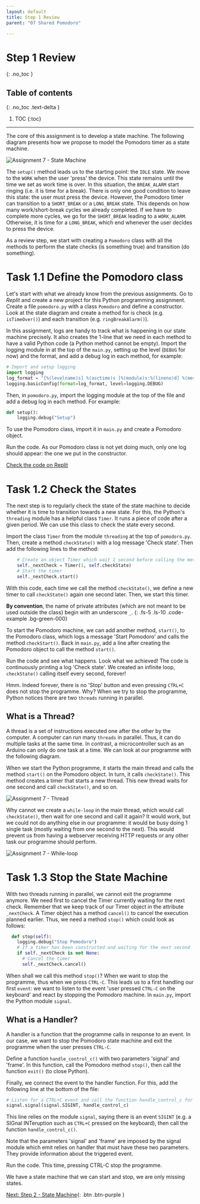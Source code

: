 ```yaml
---
layout: default
title: Step 1 Review
parent: "07 Shared Pomodoro"

---
```


# Step 1 Review
{: .no_toc }

## Table of contents
{: .no_toc .text-delta }

1. TOC
{:toc}

---

The core of this assignment is to develop a state machine. The following diagram presents how we propose to model the Pomodoro timer as a state machine.

![Assignment 7 - State Machine]({{site.baseurl}}/assets/images/assignment7-step1-state-machine.svg)

The `setup()` method leads us to the starting point: the `IDLE` state. We move to the `WORK` when the user 'press' the device. This state remains until the time we set as work time is over. In this situation, the `BREAK_ALARM` start ringing (i.e. it is time for a break). There is only one good condition to leave this state: the user must press the device. However, the Pomodoro timer can transition to a `SHORT_BREAK` or a `LONG_BREAK` state. This depends on how many work/short-break cycles we already completed. If we have to complete more cycles, we go for the `SHORT_BREAK` leading to a `WORK_ALARM`. Otherwise, it is time for a `LONG_BREAK`, which end whenever the user decides to press the device.

As a review step, we start with creating a `Pomodoro` class with all the methods to perform the state checks (is something true) and transition (do something).

# Task 1.1 Define the Pomodoro class

Let's start with what we already know from the previous assignments. Go to _Replit_ and create a new project for this Python programming assignment. Create a file `pomodoro.py` with a class `Pomodoro` and define a constructor. Look at the state diagram and create a method for is check (e.g. `isTimeOver()`) and each transition (e.g. `ringBreakAlarm()`).

In this assignment, logs are handy to track what is happening in our state machine precisely. It also creates the 1-line that we need in each method to have a valid Python code (a Python method cannot be empty). Import the logging module in at the top of the `main.py`, setting up the level (`DEBUG` for now) and the format, and add a debug log in each method, for example:

```python
# Import and setup logging
import logging
log_format = "[%(levelname)s] %(asctime)s [%(module)s:%(lineno)d] %(message)s"
logging.basicConfig(format=log_format, level=logging.DEBUG)
```

Then, in `pomodoro.py`, import the logging module at the top of the file and add a debug log in each method. For example:

```python
def setup():
    logging.debug("Setup")
```

To use the Pomodoro class, import it in `main.py` and create a Pomodoro object.

Run the code. As our Pomodoro class is not yet doing much, only one log should appear: the one we put in the constructor.

[Check the code on Replit](https://replit.com/@IO1075/07-shared-pomodoro-step1-1)

# Task 1.2 Check the States

The next step is to regularly check the state of the state machine to decide whether it is time to transition towards a new state. For this, the Python's `threading` module has a helpful class `Timer`. It runs a piece of code after a given period. We can use this class to check the state every second.

Import the class `Timer` from the module `threading` at the top of `pomodoro.py`. Then, create a method `checkState()` with a log message 'Check state'. Then add the following lines to the method:

```python
    # Create an object Timer which wait 1 second before calling the method checkState and keep track of it in the attribute _nextCheck
    self._nextCheck = Timer(1, self.checkState)
    # Start the timer
    self._nextCheck.start()
```

With this code, each time we call the method `checkState()`, we define a new timer to call `checkState()` again one second later. Then, we start this timer.

**By convention**, the name of private attributes (which are not meant to be used outside the class) begin with an underscore `_`.
{: .fs-5 .ls-10 .code-example .bg-green-000}

To start the Pomodoro machine, we can add another method, `start()`, to the Pomodoro class, which logs a message 'Start Pomodoro' and calls the method `checkStart()`. Back in `main.py`, add a line after creating the Pomodoro object to call the method `start()`.

Run the code and see what happens. Look what we achieved! The code is continuously printing a log 'Check state'. We created an infinite loop, `checkState()` calling itself every second, forever!

Hmm. Indeed forever, there is no 'Stop' button and even pressing `CTRL+C` does not stop the programme. Why? When we try to stop the programme, Python notices there are two `threads` running in parallel.

## What is a Thread?

A thread is a set of instructions executed one after the other by the computer. A computer can run many `threads` in parallel. Thus, it can do multiple tasks at the same time. In contrast, a microcontroller such as an Arduino can only do one task at a time. We can look at our programme with the following diagram.

When we start the Python programme, it starts the main thread and calls the method `start()` on the Pomodoro object. In turn, it calls `checkState()`. This method creates a timer that starts a new thread. This new thread waits for one second and call `checkState()`, and so on.

![Assignment 7 - Thread]({{site.baseurl}}/assets/images/assignment7-step1-threads.svg)

Why cannot we create a `while-loop` in the main thread, which would call `checkState()`, then wait for one second and call it again? It would work, but we could not do anything else in our programme: it would be busy doing 1 single task (mostly waiting from one second to the next). This would prevent us from having a webserver receiving HTTP requests or any other task our programme should perform.

![Assignment 7 - While-loop]({{site.baseurl}}/assets/images/assignment7-step1-while.svg)

# Task 1.3 Stop the State Machine

With two threads running in parallel, we cannot exit the programme anymore. We need first to cancel the Timer currently waiting for the next check. Remember that we keep track of our Timer object in the attribute `_nextCheck`. A Timer object has a method `cancel()` to cancel the execution planned earlier. Thus, we need a method `stop()` which could look as follows:

```python
  def stop(self):
    logging.debug("Stop Pomodoro")
    # If a timer has been constructed and waiting for the next second
    if self._nextCheck is not None:
      # Cancel the timer
      self._nextCheck.cancel()
```

When shall we call this method `stop()`? When we want to stop the programme, thus when we press `CTRL-C`. This leads us to a first handling our first `event`: we want to listen to the event 'user pressed `CTRL-C` on the keyboard' and react by stopping the Pomodoro machine. In `main.py`, import the Python module `signal`.

## What is a Handler?

A handler is a function that the programme calls in response to an event. In our case, we want to stop the Pomodoro state machine and exit the programme when the user presses `CTRL-C`.

Define a function `handle_control_c()` with two parameters 'signal' and 'frame'. In this function, call the Pomodoro method `stop()`, then call the function `exit()` (to close Python).

Finally, we connect the event to the handler function. For this, add the following line at the bottom of the file:

```python
# Listen for a CTRL+C event and call the function handle_control_c for each occurence
signal.signal(signal.SIGINT, handle_control_c)
```

This line relies on the module `signal`, saying there is an event `SIGINT` (e.g. a SIGnal INTeruption such as `CTRL+C` pressed on the keyboard), then call the function `handle_control_c()`.

Note that the parameters 'signal' and 'frame' are imposed by the signal module which emit relies on handler that must have these two parameters. They provide information about the triggered event.

Run the code. This time, pressing CTRL-C stop the programme.

We have a state machine that we can start and stop, we are only missing states.

[Next: Step 2 - State Machine]({{site.baseurl}}/assignments/07-shared-pomodoro/step2){: .btn .btn-purple }